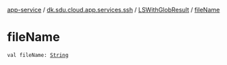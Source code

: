 [app-service](../../index.md) / [dk.sdu.cloud.app.services.ssh](../index.md) / [LSWithGlobResult](index.md) / [fileName](./file-name.md)

# fileName

`val fileName: `[`String`](https://kotlinlang.org/api/latest/jvm/stdlib/kotlin/-string/index.html)